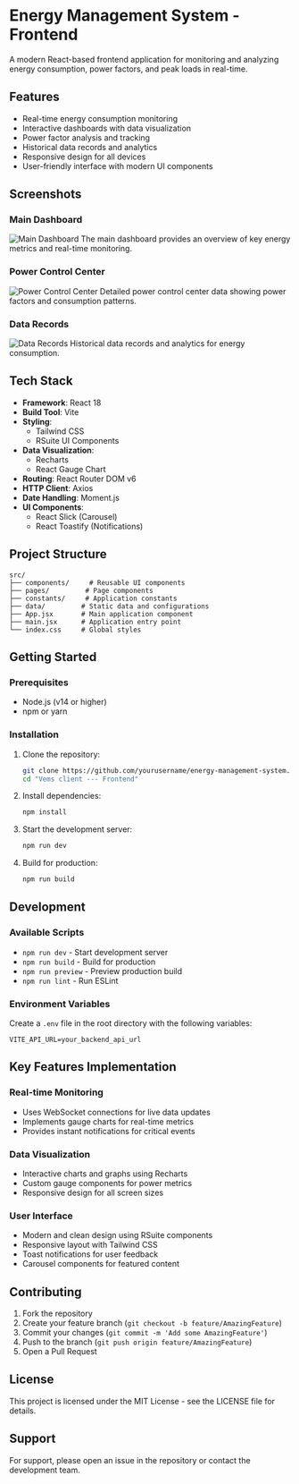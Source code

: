 # Energy Management System - Frontend

A modern React-based frontend application for monitoring and analyzing energy consumption, power factors, and peak loads in real-time.

## Features

- Real-time energy consumption monitoring
- Interactive dashboards with data visualization
- Power factor analysis and tracking
- Historical data records and analytics
- Responsive design for all devices
- User-friendly interface with modern UI components

## Screenshots

### Main Dashboard
![Main Dashboard](https://drive.google.com/uc?export=view&id=1RzimoGXqQc2oL4O31s17KmQLzrFEejkR)
The main dashboard provides an overview of key energy metrics and real-time monitoring.

### Power Control Center
![Power Control Center](https://drive.google.com/uc?export=view&id=1Ja0NQ1dDTq_6MMSrD5YBIJCC-9ZUQWQx)
Detailed power control center data showing power factors and consumption patterns.

### Data Records
![Data Records](https://drive.google.com/uc?export=view&id=16OTPIgs3APtq_BLq7133UrG-QkUNhz8i)
Historical data records and analytics for energy consumption.

## Tech Stack

- **Framework**: React 18
- **Build Tool**: Vite
- **Styling**: 
  - Tailwind CSS
  - RSuite UI Components
- **Data Visualization**: 
  - Recharts
  - React Gauge Chart
- **Routing**: React Router DOM v6
- **HTTP Client**: Axios
- **Date Handling**: Moment.js
- **UI Components**: 
  - React Slick (Carousel)
  - React Toastify (Notifications)

## Project Structure

```
src/
├── components/     # Reusable UI components
├── pages/         # Page components
├── constants/     # Application constants
├── data/         # Static data and configurations
├── App.jsx       # Main application component
├── main.jsx      # Application entry point
└── index.css     # Global styles
```

## Getting Started

### Prerequisites

- Node.js (v14 or higher)
- npm or yarn

### Installation

1. Clone the repository:
   ```bash
   git clone https://github.com/yourusername/energy-management-system.git
   cd "Vems client --- Frontend"
   ```

2. Install dependencies:
   ```bash
   npm install
   ```

3. Start the development server:
   ```bash
   npm run dev
   ```

4. Build for production:
   ```bash
   npm run build
   ```

## Development

### Available Scripts

- `npm run dev` - Start development server
- `npm run build` - Build for production
- `npm run preview` - Preview production build
- `npm run lint` - Run ESLint

### Environment Variables

Create a `.env` file in the root directory with the following variables:

```
VITE_API_URL=your_backend_api_url
```

## Key Features Implementation

### Real-time Monitoring
- Uses WebSocket connections for live data updates
- Implements gauge charts for real-time metrics
- Provides instant notifications for critical events

### Data Visualization
- Interactive charts and graphs using Recharts
- Custom gauge components for power metrics
- Responsive design for all screen sizes

### User Interface
- Modern and clean design using RSuite components
- Responsive layout with Tailwind CSS
- Toast notifications for user feedback
- Carousel components for featured content

## Contributing

1. Fork the repository
2. Create your feature branch (`git checkout -b feature/AmazingFeature`)
3. Commit your changes (`git commit -m 'Add some AmazingFeature'`)
4. Push to the branch (`git push origin feature/AmazingFeature`)
5. Open a Pull Request

## License

This project is licensed under the MIT License - see the LICENSE file for details.

## Support

For support, please open an issue in the repository or contact the development team.
